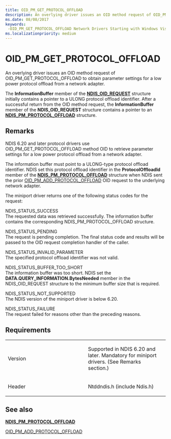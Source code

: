 ```yaml
---
title: OID_PM_GET_PROTOCOL_OFFLOAD
description: An overlying driver issues an OID method request of OID_PM_GET_PROTOCOL_OFFLOAD to obtain parameter settings for a low power protocol offload from a network adapter.
ms.date: 08/08/2017
keywords: 
 -OID_PM_GET_PROTOCOL_OFFLOAD Network Drivers Starting with Windows Vista
ms.localizationpriority: medium
---
```


# OID\_PM\_GET\_PROTOCOL\_OFFLOAD


An overlying driver issues an OID method request of OID\_PM\_GET\_PROTOCOL\_OFFLOAD to obtain parameter settings for a low power protocol offload from a network adapter.

The **InformationBuffer** member of the [**NDIS\_OID\_REQUEST**](/windows-hardware/drivers/ddi/oidrequest/ns-oidrequest-ndis_oid_request) structure initially contains a pointer to a ULONG protocol offload identifier. After a successful return from the OID method request, the **InformationBuffer** member of the **NDIS\_OID\_REQUEST** structure contains a pointer to an [**NDIS\_PM\_PROTOCOL\_OFFLOAD**](/windows-hardware/drivers/ddi/ntddndis/ns-ntddndis-_ndis_pm_protocol_offload) structure.

## Remarks

NDIS 6.20 and later protocol drivers use OID\_PM\_GET\_PROTOCOL\_OFFLOAD method OID to retrieve parameter settings for a low power protocol offload from a network adapter.

The information buffer must point to a ULONG-type protocol offload identifier. NDIS set this protocol offload identifier in the **ProtocolOffloadId** member of the [**NDIS\_PM\_PROTOCOL\_OFFLOAD**](/windows-hardware/drivers/ddi/ntddndis/ns-ntddndis-_ndis_pm_protocol_offload) structure when NDIS sent the prior [OID\_PM\_ADD\_PROTOCOL\_OFFLOAD](oid-pm-add-protocol-offload.md) OID request to the underlying network adapter.

The miniport driver returns one of the following status codes for the request:

<a href="" id="ndis-status-success"></a>NDIS\_STATUS\_SUCCESS  
The requested data was retrieved successfully. The information buffer contains the corresponding NDIS\_PM\_PROTOCOL\_OFFLOAD structure.

<a href="" id="ndis-status-pending"></a>NDIS\_STATUS\_PENDING  
The request is pending completion. The final status code and results will be passed to the OID request completion handler of the caller.

<a href="" id="ndis-status-invalid-parameter"></a>NDIS\_STATUS\_INVALID\_PARAMETER  
The specified protocol offload identifier was not valid.

<a href="" id="ndis-status-buffer-too-short"></a>NDIS\_STATUS\_BUFFER\_TOO\_SHORT  
The information buffer was too short. NDIS set the **DATA.QUERY\_INFORMATION.BytesNeeded** member in the NDIS\_OID\_REQUEST structure to the minimum buffer size that is required.

<a href="" id="ndis-status-not-supported"></a>NDIS\_STATUS\_NOT\_SUPPORTED  
The NDIS version of the miniport driver is below 6.20.

<a href="" id="ndis-status-failure"></a>NDIS\_STATUS\_FAILURE  
The request failed for reasons other than the preceding reasons.

## Requirements

<table>
<colgroup>
<col width="50%" />
<col width="50%" />
</colgroup>
<tbody>
<tr class="odd">
<td><p>Version</p></td>
<td><p>Supported in NDIS 6.20 and later. Mandatory for miniport drivers. (See Remarks section.)</p></td>
</tr>
<tr class="even">
<td><p>Header</p></td>
<td>Ntddndis.h (include Ndis.h)</td>
</tr>
</tbody>
</table>

## See also


[**NDIS\_PM\_PROTOCOL\_OFFLOAD**](/windows-hardware/drivers/ddi/ntddndis/ns-ntddndis-_ndis_pm_protocol_offload)

[OID\_PM\_ADD\_PROTOCOL\_OFFLOAD](oid-pm-add-protocol-offload.md)

 

